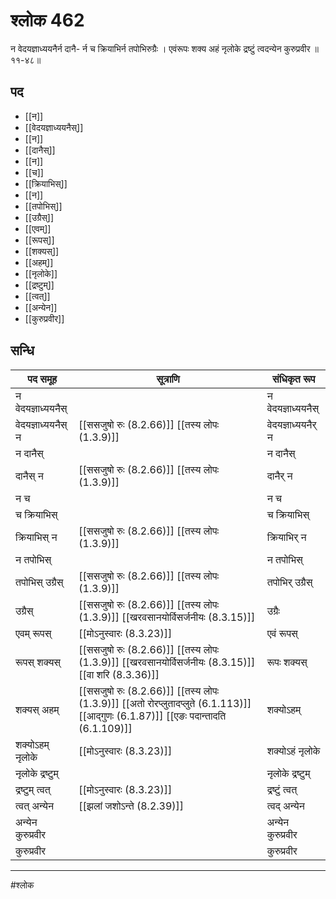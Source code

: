 # श्लोक 462

न वेदयज्ञाध्ययनैर्न दानै-
र्न च क्रियाभिर्न तपोभिरुग्रैः ।
एवंरूपः शक्य अहं नृलोके
द्रष्टुं त्वदन्येन कुरुप्रवीर ॥ ११-४८॥


## पद 

- [[न]]
- [[वेदयज्ञाध्ययनैस्]]
- [[न]]
- [[दानैस्]]
- [[न]]
- [[च]]
- [[क्रियाभिस्]]
- [[न]]
- [[तपोभिस्]]
- [[उग्रैस्]]
- [[एवम्]]
- [[रूपस्]]
- [[शक्यस्]]
- [[अहम्]]
- [[नृलोके]]
- [[द्रष्टुम्]]
- [[त्वत्]]
- [[अन्येन]]
- [[कुरुप्रवीर]]

## सन्धि

| पद समूह | सूत्राणि | संधिकृत रूप |
| ----- | ----- | ----- |
| न वेदयज्ञाध्ययनैस् |  | न वेदयज्ञाध्ययनैस् |
| वेदयज्ञाध्ययनैस् न |  [[ससजुषो रुः (8.2.66)]] [[तस्य लोपः (1.3.9)]] | वेदयज्ञाध्ययनैर् न |
| न दानैस् |  | न दानैस् |
| दानैस् न |  [[ससजुषो रुः (8.2.66)]] [[तस्य लोपः (1.3.9)]] | दानैर् न |
| न च |  | न च |
| च क्रियाभिस् |  | च क्रियाभिस् |
| क्रियाभिस् न |  [[ससजुषो रुः (8.2.66)]] [[तस्य लोपः (1.3.9)]] | क्रियाभिर् न |
| न तपोभिस् |  | न तपोभिस् |
| तपोभिस् उग्रैस् |  [[ससजुषो रुः (8.2.66)]] [[तस्य लोपः (1.3.9)]] | तपोभिर् उग्रैस् |
| उग्रैस् |  [[ससजुषो रुः (8.2.66)]] [[तस्य लोपः (1.3.9)]] [[खरवसानयोर्विसर्जनीयः (8.3.15)]] | उग्रैः |
| एवम् रूपस् |  [[मोऽनुस्वारः (8.3.23)]] | एवं रूपस् |
| रूपस् शक्यस् |  [[ससजुषो रुः (8.2.66)]] [[तस्य लोपः (1.3.9)]] [[खरवसानयोर्विसर्जनीयः (8.3.15)]] [[वा शरि (8.3.36)]] | रूपः शक्यस् |
| शक्यस् अहम् |  [[ससजुषो रुः (8.2.66)]] [[तस्य लोपः (1.3.9)]] [[अतो रोरप्लुतादप्लुते (6.1.113)]] [[आद्गुणः (6.1.87)]] [[एङः पदान्तादति (6.1.109)]] | शक्योऽहम् |
| शक्योऽहम् नृलोके |  [[मोऽनुस्वारः (8.3.23)]] | शक्योऽहं नृलोके |
| नृलोके द्रष्टुम् |  | नृलोके द्रष्टुम् |
| द्रष्टुम् त्वत् |  [[मोऽनुस्वारः (8.3.23)]] | द्रष्टुं त्वत् |
| त्वत् अन्येन |  [[झलां जशोऽन्ते (8.2.39)]] | त्वद् अन्येन |
| अन्येन कुरुप्रवीर |  | अन्येन कुरुप्रवीर |
| कुरुप्रवीर |  | कुरुप्रवीर |


---

#श्लोक